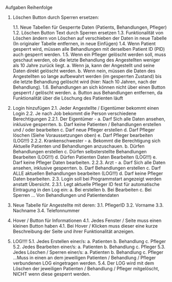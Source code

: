 Aufgaben Reihenfolge

1. Löschen Button durch Sperren ersetzen:

   1.1. Neue Tabellen für Gesperrte Daten (Patients, Behandlungen, Pfleger)
   1.2. Löschen Button Text durch Sperren ersetzen
   1.3. Funktionalität von Löschen ändern von Löschen auf verschieben der Daten in neue Tabelle (In originaler Tabelle entfernen, in neue Einfügen)
   1.4. Wenn Patient gesperrt wird, müssen alle Behandlungen mit derselben Patient ID (PID) auch gesperrt werden.
   1.5. Wenn ein Pfleger gelöscht werden soll, muss geschaut werden, ob die letzte Behandlung des Angestellten weniger als 10 Jahre zurück liegt.
      a. Wenn ja, kann der Angestellt und seine Daten direkt gelöscht werden.
      b. Wenn nein, müssen die Daten des Angestellten so lange aufbewahrt werden (im gesperrten Zustand) bis die letzte Behandlung gelöscht wird (hier: Nach 10 Jahren, nach der Behandlung).
   1.6. Behandlungen an sich können nicht über einen Button gesperrt / gelöscht werden.
      a. Button aus Behandlungen entfernen, da Funktionalität über die Löschung des Patienten läuft

2. Login hinzufügen 
   2.1. Jeder Angestellte / Eigentümer bekommt einen Login
   2.2. Je nach Job bekommt die Person verschiedene Berechtigungen
      2.2.1. Der Eigentümer -
         a. Darf Sich alle Daten ansehen, inklusive gesperrten.
         b. Darf keine Patienten / Behandlungen erstellen und / oder bearbeiten
         c. Darf neue Pfleger erstellen
         d. Darf Pfleger löschen (Siehe Voraussetzungen oben)
         e. Darf Pfleger bearbeiten (LOG!!!)
      2.2.2. Krankenschwester -
         a. Bekommt die Berechtigung sich Aktuelle Patienten und Behandlungen anzuschauen.
         b. Dürfen Behandlungen erstellen
         c. Dürfen selbsterstellte Behandlungen Bearbeiten (LOG!!!)
         d. Dürfen Patienten Daten Bearbeiten (LOG!!!)
         e. Darf keine Pfleger Daten bearbeiten.
      2.2.3. Arzt -
         a. Darf Sich alle Daten ansehen, inklusive gesperrten.
         b. Darf Behandlungen erstellen
         c. Darf ALLE aktuellen Behandlungen bearbeiten (LOG!!!)
         d. Darf keine Pfleger Daten bearbeiten.
   2.3. Login soll bei Programmstart angezeigt werden anstatt Übersicht.
      2.3.1. Legt aktuelle Pfleger ID fest für automatische Eintragung in den Log ein:
         a. Bei erstellen
         b. Bei Bearbeiten
         c. Bei Sperren
         ... Von Behandlungen und Patientendaten

3. Neue Tabelle für Angestellte mit deren:
   3.1. PflegerID
   3.2. Vorname
   3.3. Nachname
   3.4. Telefonnummer

4. Hover / Button für Informationen
   4.1. Jedes Fenster / Seite muss einen kleinen Button haben
   4.1. Bei Hover / Klicken muss dieser eine kurze Beschreibung der Seite und ihrer Funktionalität anzeigen.

5. LOG!!!!
   5.1. Jedes Erstellen einer/s:
      a. Patienten
      b. Behandlung
      c. Pfleger
   5.2. Jedes Bearbeiten einer/s:
      a. Patienten
      b. Behandlung
      c. Pfleger
   5.3. Jedes Löschen / Sperren einer/s:
      a. Patienten
      b. Behandlung
      c. Pfleger
      ...Muss in einen an dem jeweiligen Patienten / Behandlung / Pfleger verbundenen LOG eingetragen werden.
   5.4. Der LOG wird mit dem Löschen der jeweiligen Patienten / Behandlung / Pfleger mitgelöscht, NICHT wenn diese gesperrt werden.
